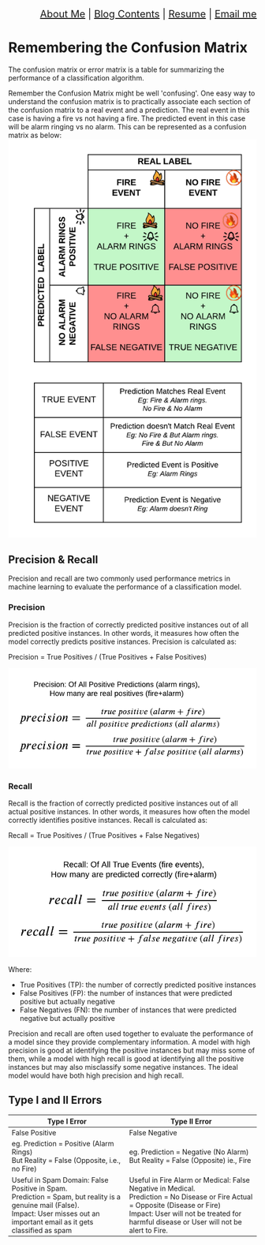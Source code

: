 <div align="right" style="font-size: 20px;">
<a href="https://vimvenu-rgb.github.io/">About Me</a> | 
 <a href="blog_contents.html">Blog Contents</a> | 
 <a href="https://vimvenu-rgb.github.io/resume.pdf">Resume</a> | 
 <a href="mailto:vimalkumar.engr@gmail.com?subject=Saw%20Your%20Github%20Blog&body=Enter%20Your%20Text.">Email me</a>
</div>

# Remembering the Confusion Matrix
The confusion matrix or error matrix is a table for summarizing the performance of a classification algorithm.

Remember the Confusion Matrix might be well 'confusing'. One easy way to understand the confusion matrix is to practically associate each section of the confusion matrix to a real event and a prediction. The real event in this case is having a fire vs not having a fire. The predicted event in this case will be alarm ringing vs no alarm. This can be represented as a confusion matrix as below:
![Alt text](/images/positive_negative.png)

## Precision & Recall
Precision and recall are two commonly used performance metrics in machine learning to evaluate the performance of a classification model.

### Precision
Precision is the fraction of correctly predicted positive instances out of all predicted positive instances. In other words, it measures how often the model correctly predicts positive instances. Precision is calculated as:

Precision = True Positives / (True Positives + False Positives)

![Alt text](/images/precision.png)

### Recall
Recall is the fraction of correctly predicted positive instances out of all actual positive instances. In other words, it measures how often the model correctly identifies positive instances. Recall is calculated as:

Recall = True Positives / (True Positives + False Negatives)

![Alt text](/images/recall.png)

Where:
- True Positives (TP): the number of correctly predicted positive instances
- False Positives (FP): the number of instances that were predicted positive but actually negative
-  False Negatives (FN): the number of instances that were predicted negative but actually positive

Precision and recall are often used together to evaluate the performance of a model since they provide complementary information. A model with high precision is good at identifying the positive instances but may miss some of them, while a model with high recall is good at identifying all the positive instances but may also misclassify some negative instances. The ideal model would have both high precision and high recall.


## Type I and II Errors
<table>
<thead>
  <tr>
    <th>Type I Error</th>
    <th>Type II Error</th>
  </tr>
</thead>
<tbody>
  <tr>
    <td>False Positive</td>
    <td>False Negative</td>
  </tr>
  <tr>
    <td>eg. Prediction = Positive (Alarm Rings)<br />But Reality = False (Opposite, i.e., no Fire)</td>
    <td>eg. Prediction = Negative (No Alarm)<br />But Reality = False (Opposite) ie., Fire</td>
  </tr>
  <tr>
    <td>Useful in Spam Domain: False Positive in Spam.<br />
     Prediction = Spam, but reality is a genuine mail (False).<br />
     Impact: User misses out an important email as it gets classified as spam</td>
    <td>Useful in Fire Alarm or Medical: False Negative in Medical.<br />
     Prediction = No Disease or Fire Actual = Opposite (Disease or Fire)<br />
     Impact: User will not be treated for harmful disease or User will not be alert to Fire.</td>
  </tr>
</tbody>
</table>
